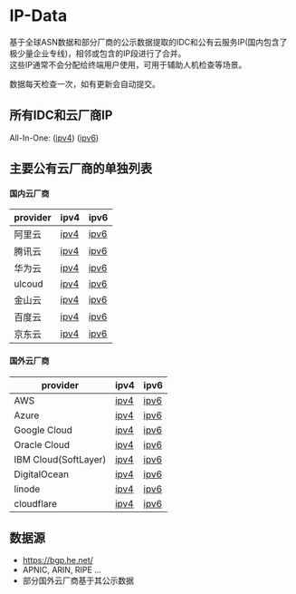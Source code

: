 # IP-Data
基于全球ASN数据和部分厂商的公示数据提取的IDC和公有云服务IP(国内包含了极少量企业专线)，相邻或包含的IP段进行了合并。  
这些IP通常不会分配给终端用户使用，可用于辅助人机检查等场景。  

数据每天检查一次，如有更新会自动提交。  

## 所有IDC和云厂商IP  
All-In-One: ([ipv4](/provider/all-cidr-ipv4.txt?raw=1)) ([ipv6](/provider/all-cidr-ipv6.txt?raw=1))  

## 主要公有云厂商的单独列表  
#### 国内云厂商  
| provider | ipv4 | ipv6 |
|----|----|----|
| 阿里云 | [ipv4](/provider/aliyun-cidr-ipv4.txt?raw=1) | [ipv6](/provider/aliyun-cidr-ipv6.txt?raw=1) |
| 腾讯云 | [ipv4](/provider/tencent-cidr-ipv4.txt?raw=1) | [ipv6](/provider/tencent-cidr-ipv6.txt?raw=1) |
| 华为云 | [ipv4](/provider/huawei-cidr-ipv4.txt?raw=1) | [ipv6](/provider/huawei-cidr-ipv6.txt?raw=1) |
| ulcoud | [ipv4](/provider/ucloud-cidr-ipv4.txt?raw=1) | [ipv6](/provider/ucloud-cidr-ipv6.txt?raw=1) |
| 金山云 | [ipv4](/provider/ksyun-cidr-ipv4.txt?raw=1) | [ipv6](/provider/ksyun-cidr-ipv6.txt?raw=1) |
| 百度云 | [ipv4](/provider/baidu-cidr-ipv4.txt?raw=1) | [ipv6](/provider/baidu-cidr-ipv6.txt?raw=1) |
| 京东云 | [ipv4](/provider/jdcloud-cidr-ipv4.txt?raw=1) | [ipv6](/provider/jdcloud-cidr-ipv6.txt?raw=1) |

#### 国外云厂商  
| provider | ipv4 | ipv6 |
|----|----|----|
| AWS | [ipv4](/provider/aws-cidr-ipv4.txt?raw=1) | [ipv6](/provider/aws-cidr-ipv6.txt?raw=1) |
| Azure | [ipv4](/provider/azure-cidr-ipv4.txt?raw=1) | [ipv6](/provider/azure-cidr-ipv6.txt?raw=1) |
| Google Cloud | [ipv4](/provider/googlecloud-cidr-ipv4.txt?raw=1) | [ipv6](/provider/googlecloud-cidr-ipv6.txt?raw=1) |
| Oracle Cloud | [ipv4](/provider/oracle-cidr-ipv4.txt?raw=1) | [ipv6](/provider/oracle-cidr-ipv6.txt?raw=1) |
| IBM Cloud(SoftLayer) | [ipv4](/provider/ibmcloud-cidr-ipv4.txt?raw=1) | [ipv6](/provider/ibmcloud-cidr-ipv6.txt?raw=1) |
| DigitalOcean | [ipv4](/provider/digitalocean-cidr-ipv4.txt?raw=1) | [ipv6](/provider/digitalocean-cidr-ipv6.txt?raw=1) |
| linode | [ipv4](/provider/linode-cidr-ipv4.txt?raw=1) | [ipv6](/provider/linode-cidr-ipv6.txt?raw=1) |
| cloudflare | [ipv4](/provider/cloudflare-cidr-ipv4.txt?raw=1) | [ipv6](/provider/cloudflare-cidr-ipv6.txt?raw=1) |

## 数据源  
- https://bgp.he.net/  
- APNIC, ARIN, RIPE ...  
- 部分国外云厂商基于其公示数据
